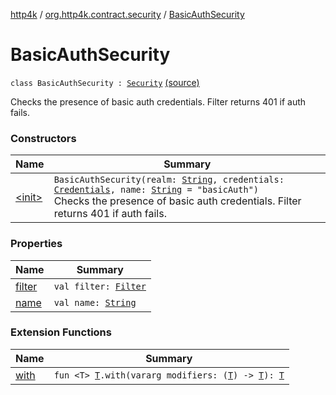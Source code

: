 [http4k](../../index.md) / [org.http4k.contract.security](../index.md) / [BasicAuthSecurity](./index.md)

# BasicAuthSecurity

`class BasicAuthSecurity : `[`Security`](../-security/index.md) [(source)](https://github.com/http4k/http4k/blob/master/http4k-contract/src/main/kotlin/org/http4k/contract/security/BasicAuthSecurity.kt#L10)

Checks the presence of basic auth credentials. Filter returns 401 if auth fails.

### Constructors

| Name | Summary |
|---|---|
| [&lt;init&gt;](-init-.md) | `BasicAuthSecurity(realm: `[`String`](https://kotlinlang.org/api/latest/jvm/stdlib/kotlin/-string/index.html)`, credentials: `[`Credentials`](../../org.http4k.core/-credentials/index.md)`, name: `[`String`](https://kotlinlang.org/api/latest/jvm/stdlib/kotlin/-string/index.html)` = "basicAuth")`<br>Checks the presence of basic auth credentials. Filter returns 401 if auth fails. |

### Properties

| Name | Summary |
|---|---|
| [filter](filter.md) | `val filter: `[`Filter`](../../org.http4k.core/-filter/index.md) |
| [name](name.md) | `val name: `[`String`](https://kotlinlang.org/api/latest/jvm/stdlib/kotlin/-string/index.html) |

### Extension Functions

| Name | Summary |
|---|---|
| [with](../../org.http4k.core/with.md) | `fun <T> `[`T`](../../org.http4k.core/with.md#T)`.with(vararg modifiers: (`[`T`](../../org.http4k.core/with.md#T)`) -> `[`T`](../../org.http4k.core/with.md#T)`): `[`T`](../../org.http4k.core/with.md#T) |
